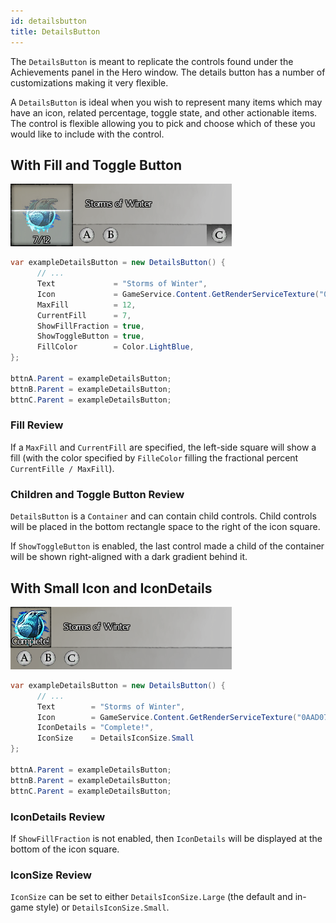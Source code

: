 ```yaml
---
id: detailsbutton
title: DetailsButton
---
```


The `DetailsButton` is meant to replicate the controls found under the Achievements panel in the Hero window.  The details button has a number of customizations making it very flexible.

A `DetailsButton` is ideal when you wish to represent many items which may have an icon, related percentage, toggle state, and other actionable items.  The control is flexible allowing you to pick and choose which of these you would like to include with the control.

## With Fill and Toggle Button

<img src="/img/docs/controls/detailsbutton-1.png" />

```cs
var exampleDetailsButton = new DetailsButton() {
      // ...
      Text             = "Storms of Winter",
      Icon             = GameService.Content.GetRenderServiceTexture("0AAD072E707AE02AE1B9984FD8BCE1A113E759B7/2221432"),
      MaxFill          = 12,
      CurrentFill      = 7,
      ShowFillFraction = true,
      ShowToggleButton = true,
      FillColor        = Color.LightBlue,
};

bttnA.Parent = exampleDetailsButton;
bttnB.Parent = exampleDetailsButton;
bttnC.Parent = exampleDetailsButton;
```

### Fill Review

If a `MaxFill` and `CurrentFill` are specified, the left-side square will show a fill (with the color specified by `FilleColor` filling the fractional percent `CurrentFille / MaxFill`).

### Children and Toggle Button Review

`DetailsButton` is a `Container` and can contain child controls.  Child controls will be placed in the bottom rectangle  space to the right of the icon square.

If `ShowToggleButton` is enabled, the last control made a child of the container will be shown right-aligned with a dark gradient behind it.

## With Small Icon and IconDetails

<img src="/img/docs/controls/detailsbutton-2.png" />

```cs
var exampleDetailsButton = new DetailsButton() {
      // ...
      Text        = "Storms of Winter",
      Icon        = GameService.Content.GetRenderServiceTexture("0AAD072E707AE02AE1B9984FD8BCE1A113E759B7/2221432"),
      IconDetails = "Complete!",
      IconSize    = DetailsIconSize.Small
};

bttnA.Parent = exampleDetailsButton;
bttnB.Parent = exampleDetailsButton;
bttnC.Parent = exampleDetailsButton;
```

### IconDetails Review

If `ShowFillFraction` is not enabled, then `IconDetails` will be displayed at the bottom of the icon square.

### IconSize Review

`IconSize` can be set to either `DetailsIconSize.Large` (the default and in-game style) or `DetailsIconSize.Small`.